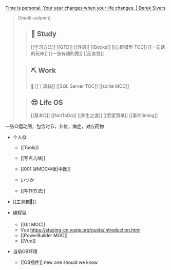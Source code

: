 
[Time is personal. Your year changes when your life changes. | Derek Sivers](https://sive.rs/mny)


>[!multi-column]
>>
>> ## 🧭 Study
>> [[学习方法]] [[GTD]] 	[[外语]]
>> [[Books]]
>> [[心智模型 TOC]]
>> [[一句话的玩味]]
>> [[一张有趣的图]]
>> [[反直觉]]
>
>> ## ⛏️ Work
>> 🧰 [[工具箱]]
>> [[SQL Server TOC]]
>> [[sqlite MOC]]
>> 
>
>> ## 😎 Life OS
>> [[基本Q]] [[NotToDo]] [[养生之道]]
>> [[愿望清单]]
>> [[事件timing]]


一张○运动图，包含时节，卦位，病症，对应药物

- 个人😋

	- [[Tools]]
	- [[写点儿啥]]

	- [[001 @MOC中医|中医]]
	- いつか
	- [[写作方法]]

- [[工具箱🧰]]


- 编程💻
	- [[Git MOC]] 
	- Vue https://staging-cn.vuejs.org/guide/introduction.html
	- [[PowerBuilder MOC]]
	- [[Vue]]

- 当前OB环境
	- [[OB插件]]
new one should we know
